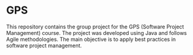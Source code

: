 # GPS
This repository contains the group project for the GPS (Software Project Management) course. The project was developed using Java and follows Agile methodologies. The main objective is to apply best practices in software project management.
